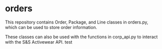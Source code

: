 # orders

This repository contains Order, Package, and Line classes in orders.py, which can be used to store order information. 

These classes can also be used with the functions in corp_api.py to interact with the S&S Activewear API.
test